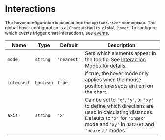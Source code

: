 # Interactions

The hover configuration is passed into the `options.hover` namespace. The global hover configuration is at `Chart.defaults.global.hover`. To configure which events trigger chart interactions, see [events](./events.md#events).

| Name | Type | Default | Description
| ---- | ---- | ------- | -----------
| `mode` | `string` | `'nearest'` | Sets which elements appear in the tooltip. See [Interaction Modes](./modes.md#interaction-modes) for details.
| `intersect` | `boolean` | `true` | if true, the hover mode only applies when the mouse position intersects an item on the chart.
| `axis` | `string` | `'x'` | Can be set to `'x'`, `'y'`, or `'xy'` to define which directions are used in calculating distances. Defaults to `'x'` for `'index'` mode and `'xy'` in `dataset` and `'nearest'` modes.
